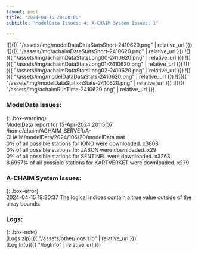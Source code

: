 ```yaml
---
layout: post
title: "2024-04-15 20:00:00"
subtitle: "ModelData Issues: 4; A-CHAIM System Issues: 1"

---
```


![]({{ "/assets/img/modelDataDataStatsShort-2410620.png" | relative_url }})
![]({{ "/assets/img/achaimDataStatsShort-2410620.png" | relative_url }})
![]({{ "/assets/img/achaimDataStatsLong00-2410620.png" | relative_url }})
![]({{ "/assets/img/achaimDataStatsLong01-2410620.png" | relative_url }})
![]({{ "/assets/img/achaimDataStatsLong02-2410620.png" | relative_url }})
![]({{ "/assets/img/modelDataDataStats-2410620.png" | relative_url }})
![]({{ "/assets/img/modelDataStationStats-2410620.png" | relative_url }})
![]({{ "/assets/img/achaimRunTime-2410620.png" | relative_url }})


### ModelData Issues:  
  
{: .box-warning}  
 ModelData report for 15-Apr-2024 20:15:07   
 /home/chaim/ACHAIM_SERVER/A-CHAIM/modelData/2024/106/20/modelData.mat   
 0% of all possible stations for IONO were downloaded. x3808   
 0% of all possible stations for JASON were downloaded. x29   
 0% of all possible stations for SENTINEL were downloaded. x3263   
 8.6957% of all possible stations for KARTVERKET were downloaded. x279   
  
### A-CHAIM System Issues:  
  
{: .box-error}  
2024-04-15 19:30:37 The logical indices contain a true value outside of the array bounds.  

### Logs:  
  
{: .box-note}  
[Logs.zip]({{ "/assets/other/logs.zip" | relative_url }})  
[Log Info]({{ "/logInfo" | relative_url }})  

